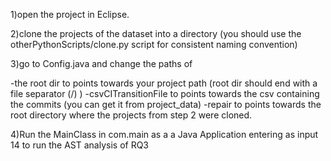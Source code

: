 1)open the project in Eclipse.

2)clone the projects of the dataset into a directory (you should use the otherPythonScripts/clone.py script for consistent naming convention)

3)go to Config.java and change the paths of 

   -the root dir to points towards your project path (root dir should end with a file separator (/) )
    -csvCITransitionFile to points towards the csv containing the commits (you can get it from project_data)
    -repair to points towards the root directory where the projects from step 2 were cloned.

4)Run the MainClass in com.main as a a Java Application entering as input 14 to run the AST analysis of RQ3

 
